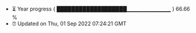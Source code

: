 - ⏳ Year progress { ███████████████████▁▁▁▁▁▁▁▁▁▁▁ } 66.66 %
- ⏰ Updated on Thu, 01 Sep 2022 07:24:21 GMT

